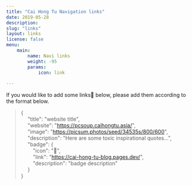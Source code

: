 ```yaml
---
title: "Cai Hong Tu Navigation links"
date: 2019-05-28
description: 
slug: "links"
layout: links
license: false
menu: 
    main:
        name: Navi links
        weight: -95
        params:
            icon: link
        
---
```

<style>
.article-header {
    display: none;
  }
.article-footer {
	display: none;
  }

</style>

If you would like to add some links🔗 below, please add them according to the format below.

> {  
>  &emsp; "title": "website title",  
>  &emsp; "website": "https://pcsoup.caihongtu.asia/",  
>  &emsp; "image": "https://picsum.photos/seed/34535s/800/600",  
>  &emsp; "description": "Here are some toxic inspirational quotes...",  
>  &emsp; "badge": {  
>  &emsp;&emsp;     "icon": "🌚",  
>  &emsp;&emsp;     "link": "https://cai-hong-tu-blog.pages.dev/",  
>  &emsp;&emsp;     "description": "badge description"  
>  &emsp;  }  
> }  